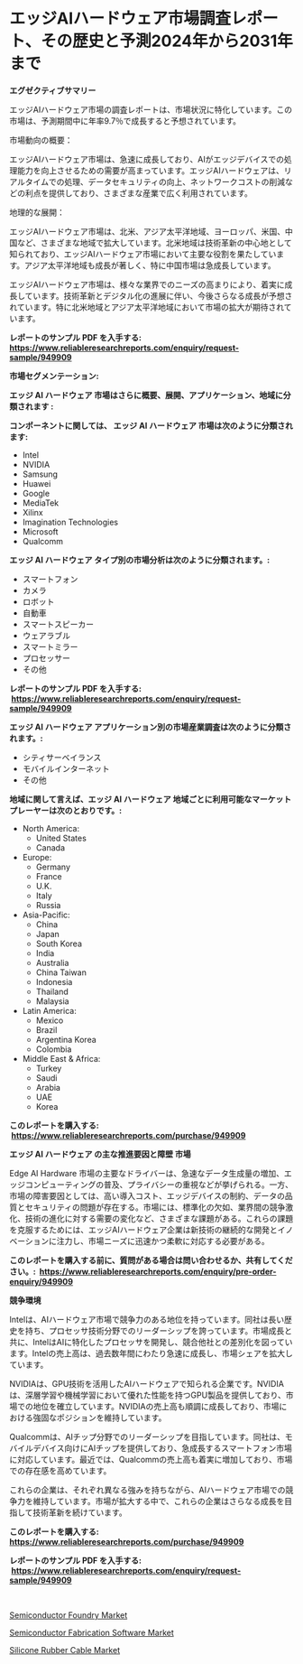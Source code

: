 <p><h1>エッジAIハードウェア市場調査レポート、その歴史と予測2024年から2031年まで</h1></p><p><strong>エグゼクティブサマリー</strong></p>
<p><p>エッジAIハードウェア市場の調査レポートは、市場状況に特化しています。この市場は、予測期間中に年率9.7％で成長すると予想されています。</p><p>市場動向の概要：</p><p>エッジAIハードウェア市場は、急速に成長しており、AIがエッジデバイスでの処理能力を向上させるための需要が高まっています。エッジAIハードウェアは、リアルタイムでの処理、データセキュリティの向上、ネットワークコストの削減などの利点を提供しており、さまざまな産業で広く利用されています。</p><p>地理的な展開：</p><p>エッジAIハードウェア市場は、北米、アジア太平洋地域、ヨーロッパ、米国、中国など、さまざまな地域で拡大しています。北米地域は技術革新の中心地として知られており、エッジAIハードウェア市場において主要な役割を果たしています。アジア太平洋地域も成長が著しく、特に中国市場は急成長しています。</p><p>エッジAIハードウェア市場は、様々な業界でのニーズの高まりにより、着実に成長しています。技術革新とデジタル化の進展に伴い、今後さらなる成長が予想されています。特に北米地域とアジア太平洋地域において市場の拡大が期待されています。</p></p>
<p><strong>レポートのサンプル PDF を入手する: <a href="https://www.reliableresearchreports.com/enquiry/request-sample/949909">https://www.reliableresearchreports.com/enquiry/request-sample/949909</a></strong></p>
<p><strong>市場セグメンテーション:</strong></p>
<p><strong> エッジ AI ハードウェア 市場はさらに概要、展開、アプリケーション、地域に分類されます :</strong></p>
<p><strong>コンポーネントに関しては、 エッジ AI ハードウェア 市場は次のように分類されます: &nbsp;</strong></p>
<p><ul><li>Intel</li><li>NVIDIA</li><li>Samsung</li><li>Huawei</li><li>Google</li><li>MediaTek</li><li>Xilinx</li><li>Imagination Technologies</li><li>Microsoft</li><li>Qualcomm</li></ul></p>
<p><strong> エッジ AI ハードウェア タイプ別の市場分析は次のように分類されます。:</strong></p>
<p><ul><li>スマートフォン</li><li>カメラ</li><li>ロボット</li><li>自動車</li><li>スマートスピーカー</li><li>ウェアラブル</li><li>スマートミラー</li><li>プロセッサー</li><li>その他</li></ul></p>
<p><strong>レポートのサンプル PDF を入手する: &nbsp;<a href="https://www.reliableresearchreports.com/enquiry/request-sample/949909">https://www.reliableresearchreports.com/enquiry/request-sample/949909</a></strong></p>
<p><strong> エッジ AI ハードウェア アプリケーション別の市場産業調査は次のように分類されます。:</strong></p>
<p><ul><li>シティサーベイランス</li><li>モバイルインターネット</li><li>その他</li></ul></p>
<p><strong>地域に関して言えば、エッジ AI ハードウェア 地域ごとに利用可能なマーケットプレーヤーは次のとおりです。:</strong></p>
<p><ul>
    <li>
        North America:
        <ul>
            <li>United States</li>
            <li>Canada</li>
        </ul>
    </li>
    <li>
        Europe:
        <ul>
            <li>Germany</li>
            <li>France</li>
            <li>U.K.</li>
            <li>Italy</li>
            <li>Russia</li>
        </ul>
    </li>
    <li>
        Asia-Pacific:
        <ul>
            <li>China</li>
            <li>Japan</li>
            <li>South Korea</li>
            <li>India</li>
            <li>Australia</li>
            <li>China Taiwan</li>
            <li>Indonesia</li>
            <li>Thailand</li>
            <li>Malaysia</li>
        </ul>
    </li>
    <li>
        Latin America:
        <ul>
            <li>Mexico</li>
            <li>Brazil</li>
            <li>Argentina Korea</li>
            <li>Colombia</li>
        </ul>
    </li>
    <li>
        Middle East & Africa:
        <ul>
            <li>Turkey</li>
            <li>Saudi</li>
            <li>Arabia</li>
            <li>UAE</li>
            <li>Korea</li>
        </ul>
    </li>
    </ul></p>
<p><strong>このレポートを購入する: &nbsp;<a href="https://www.reliableresearchreports.com/purchase/949909">https://www.reliableresearchreports.com/purchase/949909</a></strong></p>
<p><strong>エッジ AI ハードウェア の主な推進要因と障壁 市場</strong></p>
<p><p>Edge AI Hardware 市場の主要なドライバーは、急速なデータ生成量の増加、エッジコンピューティングの普及、プライバシーの重視などが挙げられる。一方、市場の障害要因としては、高い導入コスト、エッジデバイスの制約、データの品質とセキュリティの問題が存在する。市場には、標準化の欠如、業界間の競争激化、技術の進化に対する需要の変化など、さまざまな課題がある。これらの課題を克服するためには、エッジAIハードウェア企業は新技術の継続的な開発とイノベーションに注力し、市場ニーズに迅速かつ柔軟に対応する必要がある。</p></p>
<p><strong>このレポートを購入する前に、質問がある場合は問い合わせるか、共有してください。:&nbsp; <a href="https://www.reliableresearchreports.com/enquiry/pre-order-enquiry/949909">https://www.reliableresearchreports.com/enquiry/pre-order-enquiry/949909</a></strong></p>
<p><strong>競争環境</strong></p>
<p><p>Intelは、AIハードウェア市場で競争力のある地位を持っています。同社は長い歴史を持ち、プロセッサ技術分野でのリーダーシップを誇っています。市場成長と共に、IntelはAIに特化したプロセッサを開発し、競合他社との差別化を図っています。Intelの売上高は、過去数年間にわたり急速に成長し、市場シェアを拡大しています。</p><p>NVIDIAは、GPU技術を活用したAIハードウェアで知られる企業です。NVIDIAは、深層学習や機械学習において優れた性能を持つGPU製品を提供しており、市場での地位を確立しています。NVIDIAの売上高も順調に成長しており、市場における強固なポジションを維持しています。</p><p>Qualcommは、AIチップ分野でのリーダーシップを目指しています。同社は、モバイルデバイス向けにAIチップを提供しており、急成長するスマートフォン市場に対応しています。最近では、Qualcommの売上高も着実に増加しており、市場での存在感を高めています。</p><p>これらの企業は、それぞれ異なる強みを持ちながら、AIハードウェア市場での競争力を維持しています。市場が拡大する中で、これらの企業はさらなる成長を目指して技術革新を続けています。</p></p>
<p><strong>このレポートを購入する: &nbsp; <a href="https://www.reliableresearchreports.com/purchase/949909">https://www.reliableresearchreports.com/purchase/949909</a></strong></p>
<p><strong>レポートのサンプル PDF を入手する: &nbsp;<a href="https://www.reliableresearchreports.com/enquiry/request-sample/949909">https://www.reliableresearchreports.com/enquiry/request-sample/949909</a></strong><strong></strong></p>
<p>&nbsp;</p>
<p><p><a href="https://github.com/pizolina/Market-Research-Report-List-3/blob/main/semiconductor-foundry-market.md">Semiconductor Foundry Market</a></p><p><a href="https://github.com/danielneavesallisons03mba/Market-Research-Report-List-1/blob/main/semiconductor-fabrication-software-market.md">Semiconductor Fabrication Software Market</a></p><p><a href="https://nifty-kite-d51.notion.site/Silicone-Rubber-Cable-Market-Offers-Provide-Insightful-Data-for-the-Time-Period-from-2024-to-2031-an-12685beb79ee4747ad2513909e3e968b">Silicone Rubber Cable Market</a></p></p>